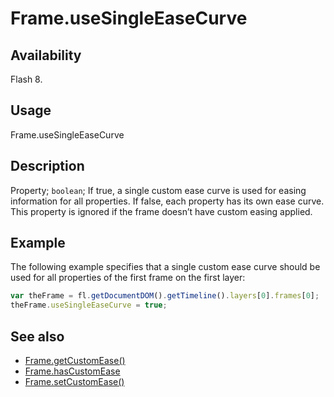 # Frame.useSingleEaseCurve

## Availability

Flash 8.

## Usage

Frame.useSingleEaseCurve

## Description

Property; `boolean`; If true, a single custom ease curve is used for easing information for all properties. If false, each property has its own ease curve.
This property is ignored if the frame doesn’t have custom easing applied.

## Example

The following example specifies that a single custom ease curve should be used for all properties of the first frame on the first layer:

```javascript
var theFrame = fl.getDocumentDOM().getTimeline().layers[0].frames[0];
theFrame.useSingleEaseCurve = true;
```

## See also

- [Frame.getCustomEase()](../Frame_object/Frame6.md)
- [Frame.hasCustomEase](../Frame_object/Frame10.md)
- [Frame.setCustomEase()](../Frame_object/Frame24.md)
